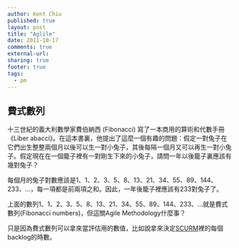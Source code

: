```yaml
---
author: Kent Chiu
published: true
layout: post
title: "Aglile"
date: 2011-10-17
comments: true
external-url:
sharing: true
footer: true
tags:
  - pm
---
```






費式數列
--------

十三世紀的義大利數學家費伯納西 (Fibonacci)
寫了一本商用的算術和代數手冊《Liber
abacci》。在這本書裏，他提出了這麼一個有趣的問題：假定一對兔子在它們出生整整兩個月以後可以生一對小兔子，其後每隔一個月又可以再生一對小兔子。假定現在在一個籠子裡有一對剛生下來的小兔子，請問一年以後籠子裏應該有幾對兔子？

每個月的兔子對數應該是1、1、2、3、5、8、13、21、34、55、89、144、233、…，每一項都是前兩項之和。因此，一年後籠子裡應該有233對兔子了。

上面的數列1、1、2、3、5、8、13、21、34、55、89、144、233、…就是費式數列(Fibonacci
numbers)，但這關Agile Methodology什麼事？

只是因為費式數列可以拿來當評估用的數值，比如說拿來決定[SCURM](http://wiki.kent-chiu.com/doku.php?id=pm:scurm "pm:scurm")裡的每個backlog的時數。

